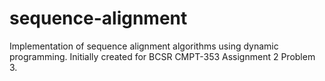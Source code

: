# sequence-alignment
Implementation of sequence alignment algorithms using dynamic programming. Initially created for BCSR CMPT-353 Assignment 2 Problem 3. 

